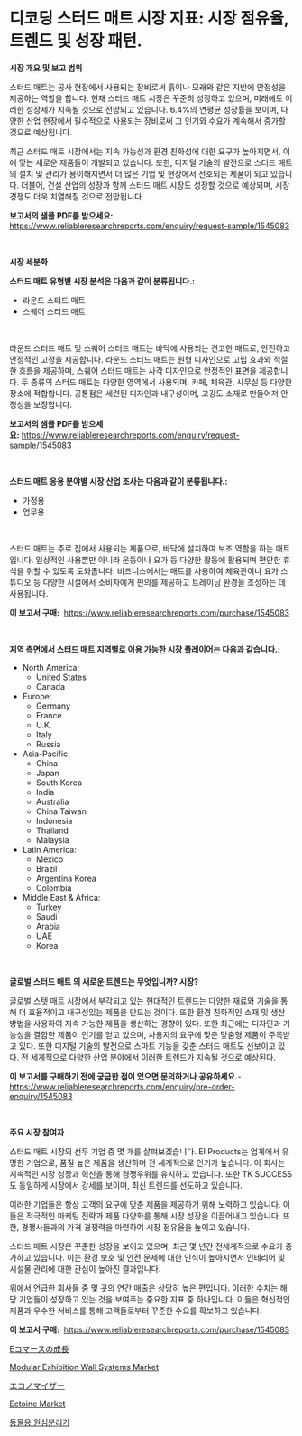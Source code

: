 <p><h1>디코딩 스터드 매트 시장 지표: 시장 점유율, 트렌드 및 성장 패턴.</h1></p><p><strong>시장 개요 및 보고 범위</strong></p>
<p><p>스터드 매트는 공사 현장에서 사용되는 장비로써 흙이나 모래와 같은 지반에 안정성을 제공하는 역할을 합니다. 현재 스터드 매트 시장은 꾸준히 성장하고 있으며, 미래에도 이러한 성장세가 지속될 것으로 전망되고 있습니다. 6.4%의 연평균 성장률을 보이며, 다양한 산업 현장에서 필수적으로 사용되는 장비로써 그 인기와 수요가 계속해서 증가할 것으로 예상됩니다. </p><p>최근 스터드 매트 시장에서는 지속 가능성과 환경 친화성에 대한 요구가 높아지면서, 이에 맞는 새로운 제품들이 개발되고 있습니다. 또한, 디지털 기술의 발전으로 스터드 매트의 설치 및 관리가 용이해지면서 더 많은 기업 및 현장에서 선호되는 제품이 되고 있습니다. 더불어, 건설 산업의 성장과 함께 스터드 매트 시장도 성장할 것으로 예상되며, 시장 경쟁도 더욱 치열해질 것으로 전망됩니다.</p></p>
<p><strong>보고서의 샘플 PDF를 받으세요:</strong> <a href="https://www.reliableresearchreports.com/enquiry/request-sample/1545083">https://www.reliableresearchreports.com/enquiry/request-sample/1545083</a></p>
<p>&nbsp;</p>
<p><strong>시장 세분화</strong></p>
<p><strong>스터드 매트 유형별 시장 분석은 다음과 같이 분류됩니다.:</strong></p>
<p><ul><li>라운드 스터드 매트</li><li>스퀘어 스터드 매트</li></ul></p>
<p>&nbsp;</p>
<p><p>라운드 스터드 매트 및 스퀘어 스터드 매트는 바닥에 사용되는 견고한 매트로, 안전하고 안정적인 고정을 제공합니다. 라운드 스터드 매트는 원형 디자인으로 고립 효과와 적절한 흐름을 제공하며, 스퀘어 스터드 매트는 사각 디자인으로 안정적인 표면을 제공합니다. 두 종류의 스터드 매트는 다양한 영역에서 사용되며, 카페, 체육관, 사무실 등 다양한 장소에 적합합니다. 공통점은 세련된 디자인과 내구성이며, 고강도 소재로 만들어져 안정성을 보장합니다.</p></p>
<p><strong>보고서의 샘플 PDF를 받으세요:</strong>&nbsp;<a href="https://www.reliableresearchreports.com/enquiry/request-sample/1545083">https://www.reliableresearchreports.com/enquiry/request-sample/1545083</a></p>
<p>&nbsp;</p>
<p><strong> 스터드 매트 응용 분야별 시장 산업 조사는 다음과 같이 분류됩니다.:</strong></p>
<p><ul><li>가정용</li><li>업무용</li></ul></p>
<p>&nbsp;</p>
<p><p>스터드 매트는 주로 집에서 사용되는 제품으로, 바닥에 설치하여 보조 역할을 하는 매트입니다. 일상적인 사용뿐만 아니라 운동이나 요가 등 다양한 활동에 활용되며 편안한 휴식을 취할 수 있도록 도와줍니다. 비즈니스에서는 매트를 사용하여 체육관이나 요가 스튜디오 등 다양한 시설에서 소비자에게 편의를 제공하고 트레이닝 환경을 조성하는 데 사용됩니다.</p></p>
<p><strong>이 보고서 구매:</strong>&nbsp; <a href="https://www.reliableresearchreports.com/purchase/1545083">https://www.reliableresearchreports.com/purchase/1545083</a></p>
<p>&nbsp;</p>
<p><strong>지역 측면에서 스터드 매트 지역별로 이용 가능한 시장 플레이어는 다음과 같습니다.:</strong></p>
<p><ul>
    <li>
        North America:
        <ul>
            <li>United States</li>
            <li>Canada</li>
        </ul>
    </li>
    <li>
        Europe:
        <ul>
            <li>Germany</li>
            <li>France</li>
            <li>U.K.</li>
            <li>Italy</li>
            <li>Russia</li>
        </ul>
    </li>
    <li>
        Asia-Pacific:
        <ul>
            <li>China</li>
            <li>Japan</li>
            <li>South Korea</li>
            <li>India</li>
            <li>Australia</li>
            <li>China Taiwan</li>
            <li>Indonesia</li>
            <li>Thailand</li>
            <li>Malaysia</li>
        </ul>
    </li>
    <li>
        Latin America:
        <ul>
            <li>Mexico</li>
            <li>Brazil</li>
            <li>Argentina Korea</li>
            <li>Colombia</li>
        </ul>
    </li>
    <li>
        Middle East & Africa:
        <ul>
            <li>Turkey</li>
            <li>Saudi</li>
            <li>Arabia</li>
            <li>UAE</li>
            <li>Korea</li>
        </ul>
    </li>
    </ul></p>
<p>&nbsp;</p>
<p><strong>글로벌 스터드 매트 의 새로운 트렌드는 무엇입니까? 시장?</strong></p>
<p><p>글로벌 스텟 매트 시장에서 부각되고 있는 현대적인 트렌드는 다양한 재료와 기술을 통해 더 효율적이고 내구성있는 제품을 만드는 것이다. 또한 환경 친화적인 소재 및 생산 방법을 사용하여 지속 가능한 제품을 생산하는 경향이 있다. 또한 최근에는 디자인과 기능성을 결합한 제품이 인기를 얻고 있으며, 사용자의 요구에 맞춘 맞춤형 제품이 주목받고 있다. 또한 디지털 기술의 발전으로 스마트 기능을 갖춘 스터드 매트도 선보이고 있다. 전 세계적으로 다양한 산업 분야에서 이러한 트렌드가 지속될 것으로 예상된다.</p></p>
<p><strong>이 보고서를 구매하기 전에 궁금한 점이 있으면 문의하거나 공유하세요.</strong>- <a href="https://www.reliableresearchreports.com/enquiry/pre-order-enquiry/1545083">https://www.reliableresearchreports.com/enquiry/pre-order-enquiry/1545083</a></p>
<p>&nbsp;</p>
<p><strong>주요 시장 참여자</strong></p>
<p><p>스터드 매트 시장의 선두 기업 중 몇 개를 살펴보겠습니다. EI Products는 업계에서 유명한 기업으로, 품질 높은 제품을 생산하며 전 세계적으로 인기가 높습니다. 이 회사는 지속적인 시장 성장과 혁신을 통해 경쟁우위를 유지하고 있습니다. 또한 TK SUCCESS도 동일하게 시장에서 강세를 보이며, 최신 트렌드를 선도하고 있습니다.</p><p>이러한 기업들은 항상 고객의 요구에 맞춘 제품을 제공하기 위해 노력하고 있습니다. 이들은 적극적인 마케팅 전략과 제품 다양화를 통해 시장 성장을 이끌어내고 있습니다. 또한, 경쟁사들과의 가격 경쟁력을 마련하여 시장 점유율을 높이고 있습니다.</p><p>스터드 매트 시장은 꾸준한 성장을 보이고 있으며, 최근 몇 년간 전세계적으로 수요가 증가하고 있습니다. 이는 환경 보호 및 안전 문제에 대한 인식이 높아지면서 인테리어 및 시설물 관리에 대한 관심이 높아진 결과입니다.</p><p>위에서 언급한 회사들 중 몇 곳의 연간 매출은 상당히 높은 편입니다. 이러한 수치는 해당 기업들이 성장하고 있는 것을 보여주는 중요한 지표 중 하나입니다. 이들은 혁신적인 제품과 우수한 서비스를 통해 고객들로부터 꾸준한 수요를 확보하고 있습니다.</p></p>
<p><strong>이 보고서 구매:</strong>&nbsp;&nbsp;<a href="https://www.reliableresearchreports.com/purchase/1545083">https://www.reliableresearchreports.com/purchase/1545083</a></p>
<p><p><a href="https://github.com/marbadji/Market-Research-Report-List-1/blob/main/658133214880.md">Eコマースの成長</a></p><p><a href="https://view.publitas.com/reportprime-1/modular-exhibition-wall-systems-market-size-global-industry-overview-market-segmentation-and-forecast-2024-to-2031/">Modular Exhibition Wall Systems Market</a></p><p><a href="https://github.com/KaydenJohns1964/Market-Research-Report-List-1/blob/main/293981014881.md">エコノマイザー</a></p><p><a href="https://circular-yam-9b9.notion.site/Ectoine-Market-Provides-Detailed-Segmentation-of-this-Market-based-on-Type-Application-and-Region--26ea8d0af79d41e6beabae0284493909">Ectoine Market</a></p><p><a href="https://medium.com/@coremtymerich56566/%EC%88%98%EC%9D%98%ED%95%99-%EC%9B%90%EC%8B%AC%EB%B6%84%EB%A6%AC%EA%B8%B0-%EC%8B%9C%EC%9E%A5%EC%9D%80-%EC%8B%9C%EC%9E%A5-%EC%A0%90%EC%9C%A0%EC%9C%A8-%EC%8B%9C%EC%9E%A5-%EB%8F%99%ED%96%A5-%EB%B0%8F-%EC%8B%9C%EC%9E%A5-%EC%84%B1%EC%9E%A5%EC%97%90-%EB%8C%80%ED%95%9C-%EC%A0%95%EB%B3%B4%EB%A5%BC-%EC%A0%9C%EA%B3%B5%ED%95%9C%EB%8B%A4-5fad69e9f8ed">동물용 원심분리기</a></p></p>
